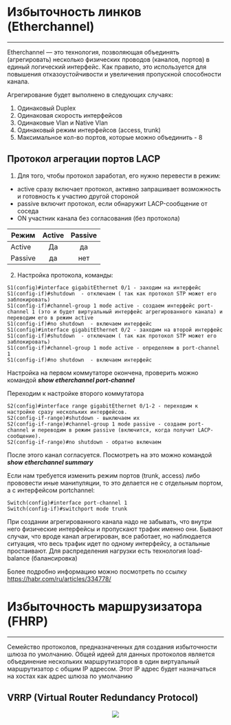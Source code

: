 # Избыточность линков (Etherchannel) 
_ _ _
Etherchannel — это технология, позволяющая объединять (агрегировать) несколько физических проводов (каналов, портов) в единый логический интерфейс. Как правило, это используется для повышения отказоустойчивости и увеличения пропускной способности канала. 
  
Агрегирование будет выполнено в следующих случаях:
1. Одинаковый Duplex
2. Одинаковая скорость интерфейсов
3. Одинаковые Vlan и Native Vlan
4. Одинаковый режим интерфейсов (access, trunk)
5. Максимальное кол-во портов, которые можно объединить - 8

## Протокол агрегации портов LACP
1. Для того, чтобы протокол заработал, его нужно перевести в режим:
- active сразу включает протокол, активно запрашивает возможность и готовность к участию другой стороной
- passive включит протокол, если обнаружит LACP-сообщение от соседа
- ON участник канала без согласования (без протокола)

| Режим      | Active         | Passive |
| ------------- |:------------------:|:------------------:|
| Active    | Да | да | 
| Passive|  да | нет| 

2. Настройка протокола, команды:
```
S1(config)#interface gigabitEthernet 0/1 - заходим на интерфейс
S1(config-if)#shutdown  - отключаем ( так как протокол STP может его заблокировать)
S1(config-if)#channel-group 1 mode active - создаем интерфейс port-channel 1 (это и будет виртуальный интерфейс агрегированного канала) и переводим его в режим active
S1(config-if)#no shutdown  - включаем интерфейс
S1(config)#interface gigabitEthernet 0/2 - заходим на второй интерфейс
S1(config-if)#shutdown  - отключаем ( так как протокол STP может его заблокировать)
S1(config-if)#channel-group 1 mode active - определяем в port-channel 1
S1(config-if)#no shutdown  - включаем интерфейс
```
Настройка на первом коммутаторе окончена, проверить можно командой **_show_ _etherchannel_ _port-channel_** 
  

Переходим к настройке второго коммутатора
```
S2(config)#interface range gigabitEthernet 0/1-2 - переходим к настройке сразу нескольких интерфейсов.
S2(config-if-range)#shutdown - выключаем их
S2(config-if-range)#channel-group 1 mode passive - создаем port-channel и переводим в режим passive (включится, когда получит LACP-сообщение).
S2(config-if-range)#no shutdown - обратно включаем
````
После этого канал согласуется. Посмотреть на это можно командой **_show_ _etherchannel_ _summary_**
  
Если нам требуется изменить режим портов (trunk, access) либо прововести иные манипуляции, то это делается не с отдельным портом, а с интерфейсом portchannel:
```
Switch(config)#interface port-channel 1
Switch(config-if)#switchport mode trunk 
```
  
 При создании агрегированного канала надо не забывать, что внутри него физические интерфейсы и пропускают трафик именно они. Бывают случаи, что вроде канал агрегирован, все работает, но наблюдается ситуация, что весь трафик идет по одному интерфейсу, а остальные простаивают. Для распределения нагрузки есть технология load-balance (балансировка)
  
Более подробно информацию можно посмотреть по ссылку https://habr.com/ru/articles/334778/


# Избыточность маршрузизатора (FHRP)
_ _ _
Cемейство протоколов, предназначенных для создания избыточности шлюза по умолчанию. Общей идеей для данных протоколов является объединение нескольких маршрутизаторов в один виртуальный маршрутизатор с общим IP адресом. Этот IP адрес будет назначаться на хостах как адрес шлюза по умолчанию
  
##  VRRP (Virtual Router Redundancy Protocol)
<p align="center">
<image src="https://github.com/LLlMEJIb87/OTUS-learning/blob/master/14.%20Etherchannel%26FHRP/VRRP.PNG">
</p>
<div align="center">
